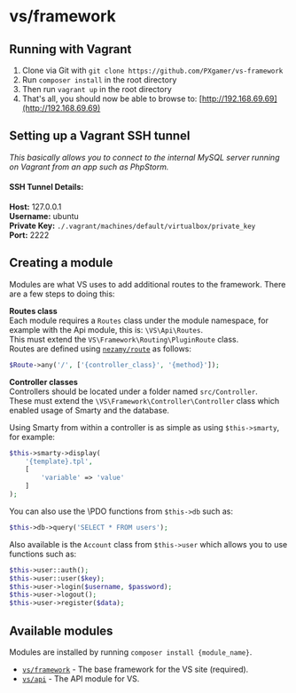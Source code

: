 # vs/framework

## Running with Vagrant
1. Clone via Git with `git clone https://github.com/PXgamer/vs-framework`
2. Run `composer install` in the root directory
3. Then run `vagrant up` in the root directory
4. That's all, you should now be able to browse to: [http://192.168.69.69](http://192.168.69.69)

## Setting up a Vagrant SSH tunnel
_This basically allows you to connect to the internal MySQL server running on Vagrant from an app such as PhpStorm._

#### SSH Tunnel Details:
**Host:** 127.0.0.1  
**Username:** ubuntu  
**Private Key:** `./.vagrant/machines/default/virtualbox/private_key`  
**Port:** 2222

## Creating a module

Modules are what VS uses to add additional routes to the framework. There are a few steps to doing this:

**Routes class**  
Each module requires a `Routes` class under the module namespace, for example with the Api module, this is: `\VS\Api\Routes`.  
This must extend the `VS\Framework\Routing\PluginRoute` class.  
Routes are defined using [`nezamy/route`][nezamy/route] as follows:  

```php
$Route->any('/', ['{controller_class}', '{method}']);
```

**Controller classes**  
Controllers should be located under a folder named `src/Controller`.  
These must extend the `\VS\Framework\Controller\Controller` class which enabled usage of Smarty and the database.

Using Smarty from within a controller is as simple as using `$this->smarty`, for example:
```php
$this->smarty->display(
    '{template}.tpl',
    [
        'variable' => 'value'
    ]
);
```

You can also use the \PDO functions from `$this->db` such as:
```php
$this->db->query('SELECT * FROM users');
```

Also available is the `Account` class from `$this->user` which allows you to use functions such as:
```php
$this->user::auth();
$this->user::user($key);
$this->user->login($username, $password);
$this->user->logout();
$this->user->register($data);
```

## Available modules

Modules are installed by running `composer install {module_name}`.

- [`vs/framework`][module/framework] - The base framework for the VS site (required).
- [`vs/api`][module/api] - The API module for VS.

[module/framework]: https://github.com/PXgamer/vs-framework
[module/api]: https://github.com/PXgamer/vs-api
[nezamy/route]: https://packagist.org/packages/nezamy/route
